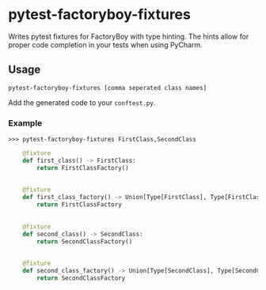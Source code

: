 # pytest-factoryboy-fixtures
Writes pytest fixtures for FactoryBoy with type hinting. The hints allow for proper code completion in your tests when using PyCharm. 

## Usage
`pytest-factoryboy-fixtures [comma seperated class names]`

Add the generated code to your `conftest.py`.

### Example

`>>> pytest-factoryboy-fixtures FirstClass,SecondClass`
```python
    @fixture
    def first_class() -> FirstClass:
        return FirstClassFactory()
        
        
    @fixture
    def first_class_factory() -> Union[Type[FirstClass], Type[FirstClassFactory]]:
        return FirstClassFactory
        
        
    @fixture
    def second_class() -> SecondClass:
        return SecondClassFactory()
        
        
    @fixture
    def second_class_factory() -> Union[Type[SecondClass], Type[SecondClassFactory]]:
        return SecondClassFactory
```

